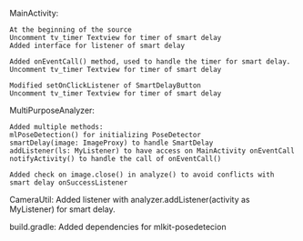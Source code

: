 MainActivity:

	At the beginning of the source
	Uncomment tv_timer Textview for timer of smart delay
	Added interface for listener of smart delay

	Added onEventCall() method, used to handle the timer for smart delay.
	Uncomment tv_timer Textview for timer of smart delay
	
	Modified setOnClickListener of SmartDelayButton
	Uncomment tv_timer Textview for timer of smart delay


MultiPurposeAnalyzer:

	Added multiple methods:
	mlPoseDetection() for initializing PoseDetector
	smartDelay(image: ImageProxy) to handle SmartDelay	
	addListener(ls: MyListener) to have access on MainActivity onEventCall
	notifyActivity() to handle the call of onEventCall()
	
	Added check on image.close() in analyze() to avoid conflicts with smart delay onSuccessListener


CameraUtil:
	 Added listener with analyzer.addListener(activity as MyListener) for smart delay.

build.gradle:
	Added dependencies for mlkit-posedetecion
